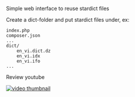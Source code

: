 Simple web interface to reuse stardict files

Create a dict-folder and put stardict files under, ex: 

	index.php
	composer.json
	...
	dict/
		en_vi.dict.dz
		en_vi.idx
		en_vi.ifo
	...

Review youtube

[![video thumbnail](https://i.ytimg.com/vi/woq-z6a0Q_Y/2.jpg?time=1485757017422)](https://youtu.be/woq-z6a0Q_Y)
